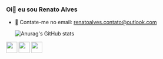 ### Oi👋 eu sou Renato Alves


- 💬 Contate-me no email: renatoalves.contato@outlook.com


  ![Anurag's GitHub stats](https://github-readme-stats.vercel.app/api?username=renatoalvez09&show_icons=true&theme=radical)


<div>
  <img align="center" height="30" width="30" src="https://cdn.jsdelivr.net/gh/devicons/devicon@latest/icons/html5/html5-original-wordmark.svg" />
  <img align="center" height="30" width="30" src="https://cdn.jsdelivr.net/gh/devicons/devicon@latest/icons/javascript/javascript-original.svg" />
  <img align="center" height="30" width="30" src="https://cdn.jsdelivr.net/gh/devicons/devicon@latest/icons/css3/css3-original-wordmark.svg" />
</div>

